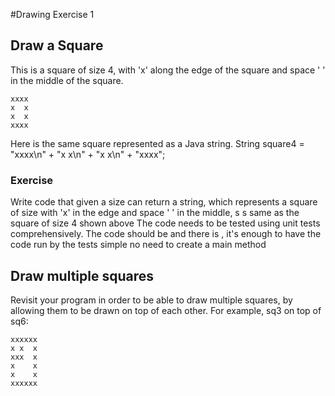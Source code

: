 
#Drawing Exercise 1
## Draw a Square
This is a square of size 4, with 'x' along the edge of the square and space ' ' in the middle of the square.

```
xxxx
x  x
x  x
xxxx
```

Here is the same square represented as a Java string.
String square4 = "xxxx\n" +
"x x\n" +
"x x\n" +
"xxxx";

### Exercise
Write code that given a size can return a string, which represents a square of size with 'x' in the edge and space ' ' in the middle, s s same as the square of size 4 shown above The code needs to be  tested using unit tests comprehensively. The code should be  and there is  , it's enough to have the code run by the tests simple no need to create a main method

## Draw multiple squares
Revisit your program in order to be able to draw multiple squares, by allowing them to be drawn on top of each other. For example, sq3 on top of sq6:


```
xxxxxx
x x  x
xxx  x
x    x
x    x
xxxxxx
```
